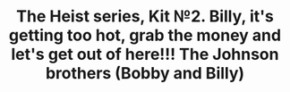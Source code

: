---
layout: product
title: "The Heist series, Kit №2. Billy, it's getting too hot, grab the money and let's get out of here!!! The Johnson brothers (Bobby and Billy) "
price: "1400" 
desc: "1/24 Figura"
img_path: "/assets/img/MBLTD24065.webp"
brand: "MasterBox"
available: false
special_offer: false
new: false
soon: false
cat: "010000"
subcat: "015300"
subsubcat: "0N/A"
sifra: "MBLTD24065"
popular: false
spec: false
---